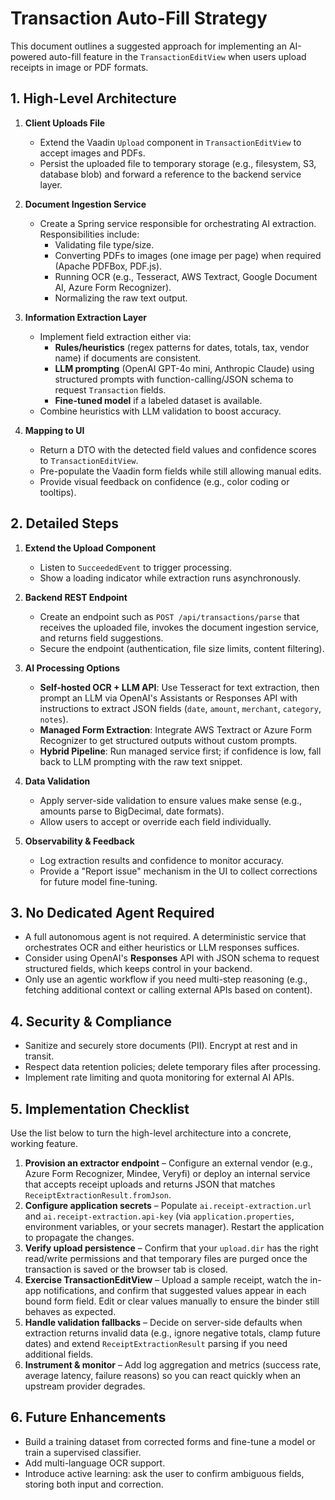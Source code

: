 # Transaction Auto-Fill Strategy

This document outlines a suggested approach for implementing an AI-powered auto-fill feature in the `TransactionEditView` when users upload receipts in image or PDF formats.

## 1. High-Level Architecture

1. **Client Uploads File**
   - Extend the Vaadin `Upload` component in `TransactionEditView` to accept images and PDFs.
   - Persist the uploaded file to temporary storage (e.g., filesystem, S3, database blob) and forward a reference to the backend service layer.

2. **Document Ingestion Service**
   - Create a Spring service responsible for orchestrating AI extraction. Responsibilities include:
     - Validating file type/size.
     - Converting PDFs to images (one image per page) when required (Apache PDFBox, PDF.js).
     - Running OCR (e.g., Tesseract, AWS Textract, Google Document AI, Azure Form Recognizer).
     - Normalizing the raw text output.

3. **Information Extraction Layer**
   - Implement field extraction either via:
     - **Rules/heuristics** (regex patterns for dates, totals, tax, vendor name) if documents are consistent.
     - **LLM prompting** (OpenAI GPT-4o mini, Anthropic Claude) using structured prompts with function-calling/JSON schema to request `Transaction` fields.
     - **Fine-tuned model** if a labeled dataset is available.
   - Combine heuristics with LLM validation to boost accuracy.

4. **Mapping to UI**
   - Return a DTO with the detected field values and confidence scores to `TransactionEditView`.
   - Pre-populate the Vaadin form fields while still allowing manual edits.
   - Provide visual feedback on confidence (e.g., color coding or tooltips).

## 2. Detailed Steps

1. **Extend the Upload Component**
   - Listen to `SucceededEvent` to trigger processing.
   - Show a loading indicator while extraction runs asynchronously.

2. **Backend REST Endpoint**
   - Create an endpoint such as `POST /api/transactions/parse` that receives the uploaded file, invokes the document ingestion service, and returns field suggestions.
   - Secure the endpoint (authentication, file size limits, content filtering).

3. **AI Processing Options**
   - **Self-hosted OCR + LLM API**: Use Tesseract for text extraction, then prompt an LLM via OpenAI's Assistants or Responses API with instructions to extract JSON fields (`date`, `amount`, `merchant`, `category`, `notes`).
   - **Managed Form Extraction**: Integrate AWS Textract or Azure Form Recognizer to get structured outputs without custom prompts.
   - **Hybrid Pipeline**: Run managed service first; if confidence is low, fall back to LLM prompting with the raw text snippet.

4. **Data Validation**
   - Apply server-side validation to ensure values make sense (e.g., amounts parse to BigDecimal, date formats).
   - Allow users to accept or override each field individually.

5. **Observability & Feedback**
   - Log extraction results and confidence to monitor accuracy.
   - Provide a "Report issue" mechanism in the UI to collect corrections for future model fine-tuning.

## 3. No Dedicated Agent Required

- A full autonomous agent is not required. A deterministic service that orchestrates OCR and either heuristics or LLM responses suffices.
- Consider using OpenAI's **Responses** API with JSON schema to request structured fields, which keeps control in your backend.
- Only use an agentic workflow if you need multi-step reasoning (e.g., fetching additional context or calling external APIs based on content).

## 4. Security & Compliance

- Sanitize and securely store documents (PII). Encrypt at rest and in transit.
- Respect data retention policies; delete temporary files after processing.
- Implement rate limiting and quota monitoring for external AI APIs.

## 5. Implementation Checklist

Use the list below to turn the high-level architecture into a concrete, working feature.

1. **Provision an extractor endpoint** – Configure an external vendor (e.g., Azure Form Recognizer, Mindee, Veryfi) or deploy an internal service that accepts receipt uploads and returns JSON that matches `ReceiptExtractionResult.fromJson`.
2. **Configure application secrets** – Populate `ai.receipt-extraction.url` and `ai.receipt-extraction.api-key` (via `application.properties`, environment variables, or your secrets manager). Restart the application to propagate the changes.
3. **Verify upload persistence** – Confirm that your `upload.dir` has the right read/write permissions and that temporary files are purged once the transaction is saved or the browser tab is closed.
4. **Exercise TransactionEditView** – Upload a sample receipt, watch the in-app notifications, and confirm that suggested values appear in each bound form field. Edit or clear values manually to ensure the binder still behaves as expected.
5. **Handle validation fallbacks** – Decide on server-side defaults when extraction returns invalid data (e.g., ignore negative totals, clamp future dates) and extend `ReceiptExtractionResult` parsing if you need additional fields.
6. **Instrument & monitor** – Add log aggregation and metrics (success rate, average latency, failure reasons) so you can react quickly when an upstream provider degrades.

## 6. Future Enhancements

- Build a training dataset from corrected forms and fine-tune a model or train a supervised classifier.
- Add multi-language OCR support.
- Introduce active learning: ask the user to confirm ambiguous fields, storing both input and correction.

